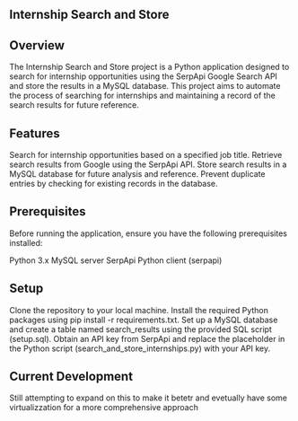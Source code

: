 ## Internship Search and Store


## Overview
The Internship Search and Store project is a Python application designed to search for internship opportunities using the SerpApi Google Search API and store the results in a MySQL database. This project aims to automate the process of searching for internships and maintaining a record of the search results for future reference.

## Features
Search for internship opportunities based on a specified job title.
Retrieve search results from Google using the SerpApi API.
Store search results in a MySQL database for future analysis and reference.
Prevent duplicate entries by checking for existing records in the database.

## Prerequisites
Before running the application, ensure you have the following prerequisites installed:

Python 3.x
MySQL server
SerpApi Python client (serpapi)

## Setup
Clone the repository to your local machine.
Install the required Python packages using pip install -r requirements.txt.
Set up a MySQL database and create a table named search_results using the provided SQL script (setup.sql).
Obtain an API key from SerpApi and replace the placeholder in the Python script (search_and_store_internships.py) with your API key.


## Current Development 

Still attempting to expand on this to make it betetr and evetually have some virtualizzation for a more comprehensive approach
